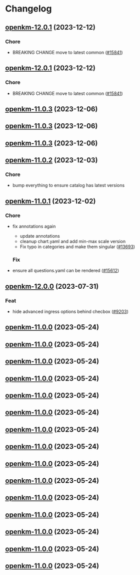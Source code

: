 # Changelog



## [openkm-12.0.1](https://github.com/truecharts/charts/compare/openkm-11.0.3...openkm-12.0.1) (2023-12-12)

### Chore

- BREAKING CHANGE move to latest common ([#15841](https://github.com/truecharts/charts/issues/15841))
  
  


## [openkm-12.0.1](https://github.com/truecharts/charts/compare/openkm-11.0.3...openkm-12.0.1) (2023-12-12)

### Chore

- BREAKING CHANGE move to latest common ([#15841](https://github.com/truecharts/charts/issues/15841))
  
  



## [openkm-11.0.3](https://github.com/truecharts/charts/compare/openkm-11.0.2...openkm-11.0.3) (2023-12-06)




## [openkm-11.0.3](https://github.com/truecharts/charts/compare/openkm-11.0.2...openkm-11.0.3) (2023-12-06)




## [openkm-11.0.3](https://github.com/truecharts/charts/compare/openkm-11.0.2...openkm-11.0.3) (2023-12-06)




## [openkm-11.0.2](https://github.com/truecharts/charts/compare/openkm-11.0.1...openkm-11.0.2) (2023-12-03)

### Chore

- bump everything to ensure catalog has latest versions
  
  


## [openkm-11.0.1](https://github.com/truecharts/charts/compare/openkm-12.0.0...openkm-11.0.1) (2023-12-02)

### Chore

- fix annotations again
  - update annotations
  - cleanup chart.yaml and add min-max scale version
  - Fix typo in categories and make them singular ([#13693](https://github.com/truecharts/charts/issues/13693))
  
  ### Fix

- ensure all questions.yaml can be rendered ([#15612](https://github.com/truecharts/charts/issues/15612))
  
  




## [openkm-12.0.0](https://github.com/truecharts/charts/compare/openkm-11.0.0...openkm-12.0.0) (2023-07-31)

### Feat

- hide advanced ingress options behind checbox ([#9203](https://github.com/truecharts/charts/issues/9203))
  
  


## [openkm-11.0.0](https://github.com/truecharts/charts/compare/openkm-10.0.22...openkm-11.0.0) (2023-05-24)




## [openkm-11.0.0](https://github.com/truecharts/charts/compare/openkm-10.0.22...openkm-11.0.0) (2023-05-24)




## [openkm-11.0.0](https://github.com/truecharts/charts/compare/openkm-10.0.22...openkm-11.0.0) (2023-05-24)




## [openkm-11.0.0](https://github.com/truecharts/charts/compare/openkm-10.0.22...openkm-11.0.0) (2023-05-24)




## [openkm-11.0.0](https://github.com/truecharts/charts/compare/openkm-10.0.22...openkm-11.0.0) (2023-05-24)




## [openkm-11.0.0](https://github.com/truecharts/charts/compare/openkm-10.0.22...openkm-11.0.0) (2023-05-24)




## [openkm-11.0.0](https://github.com/truecharts/charts/compare/openkm-10.0.22...openkm-11.0.0) (2023-05-24)




## [openkm-11.0.0](https://github.com/truecharts/charts/compare/openkm-10.0.22...openkm-11.0.0) (2023-05-24)




## [openkm-11.0.0](https://github.com/truecharts/charts/compare/openkm-10.0.22...openkm-11.0.0) (2023-05-24)




## [openkm-11.0.0](https://github.com/truecharts/charts/compare/openkm-10.0.22...openkm-11.0.0) (2023-05-24)




## [openkm-11.0.0](https://github.com/truecharts/charts/compare/openkm-10.0.22...openkm-11.0.0) (2023-05-24)




## [openkm-11.0.0](https://github.com/truecharts/charts/compare/openkm-10.0.22...openkm-11.0.0) (2023-05-24)




## [openkm-11.0.0](https://github.com/truecharts/charts/compare/openkm-10.0.22...openkm-11.0.0) (2023-05-24)




## [openkm-11.0.0](https://github.com/truecharts/charts/compare/openkm-10.0.22...openkm-11.0.0) (2023-05-24)




## [openkm-11.0.0](https://github.com/truecharts/charts/compare/openkm-10.0.22...openkm-11.0.0) (2023-05-24)

